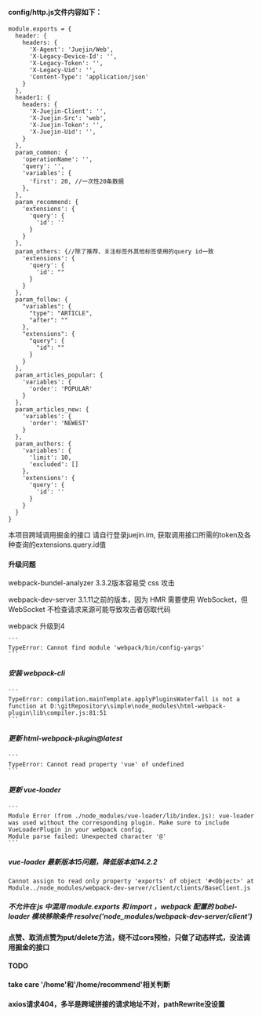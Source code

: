 #### config/http.js文件内容如下：
```
module.exports = {
  header: {
    headers: {
      'X-Agent': 'Juejin/Web',
      'X-Legacy-Device-Id': '',
      'X-Legacy-Token': '',
      'X-Legacy-Uid': '',
      'Content-Type': 'application/json'
    }
  },
  header1: {
    headers: {
      'X-Juejin-Client': '',
      'X-Juejin-Src': 'web',
      'X-Juejin-Token': '',
      'X-Juejin-Uid': '',
    }
  },
  param_common: {
    'operationName': '',
    'query': '',
    'variables': {
      'first': 20, //一次性20条数据
    },
  },
  param_recommend: {
    'extensions': {
      'query': {
        'id': ''
      }
    }
  },
  param_others: {//除了推荐、关注标签外其他标签使用的query id一致
    'extensions': {
      'query': {
        'id': ""
      }
    }
  },
  param_follow: {
    "variables": {
      "type": "ARTICLE",
      "after": ""
    },
    "extensions": {
      "query": {
        "id": ""
      }
    }
  },
  param_articles_popular: {
    'variables': {
      'order': 'POPULAR'
    }
  },
  param_articles_new: {
    'variables': {
      'order': 'NEWEST'
    }
  },
  param_authors: {
    'variables': {
      'limit': 10,
      'excluded': []
    },
    'extensions': {
      'query': {
        'id': ''
      }
    }
  }
}
```
本项目跨域调用掘金的接口
请自行登录juejin.im, 获取调用接口所需的token及各种查询的extensions.query.id值

#### 升级问题
webpack-bundel-analyzer 3.3.2版本容易受 css 攻击

webpack-dev-server 3.1.11之前的版本，因为 HMR 需要使用 WebSocket，但 WebSocket 不检查请求来源可能导致攻击者窃取代码

webpack 升级到4

    ```
    TypeError: Cannot find module 'webpack/bin/config-yargs'
    ```
  ##### 安装 webpack-cli

    ```
    TypeError: compilation.mainTemplate.applyPluginsWaterfall is not a function at D:\gitRepository\simple\node_modules\html-webpack-plugin\lib\compiler.js:81:51
    ```
  ##### 更新 html-webpack-plugin@latest

    ```
    TypeError: Cannot read property 'vue' of undefined
    ```
  ##### 更新 vue-loader

    ```
    Module Error (from ./node_modules/vue-loader/lib/index.js): vue-loader was used without the corresponding plugin. Make sure to include VueLoaderPlugin in your webpack config.
    Module parse failed: Unexpected character '@'
    ```
  ##### vue-loader 最新版本15问题，降低版本如14.2.2

  ```
  Cannot assign to read only property 'exports' of object '#<Object>' at Module../node_modules/webpack-dev-server/client/clients/BaseClient.js
  ```
  ##### 不允许在 js 中混用 module.exports 和 import ，webpack 配置的 babel-loader 模块移除条件 resolve('node_modules/webpack-dev-server/client')

#### 点赞、取消点赞为put/delete方法，绕不过cors预检，只做了动态样式，没法调用掘金的接口

#### TODO
#### take care '/home'和'/home/recommend'相关判断
#### axios请求404，多半是跨域拼接的请求地址不对，pathRewrite没设置
